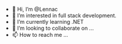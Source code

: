 - 👋 Hi, I’m @Lennac
- 👀 I’m interested in full stack development.
- 🌱 I’m currently learning .NET
- 💞️ I’m looking to collaborate on ...
- 📫 How to reach me ...

<!---
Lennac/Lennac is a ✨ special ✨ repository because its `README.md` (this file) appears on your GitHub profile.
You can click the Preview link to take a look at your changes.
--->
